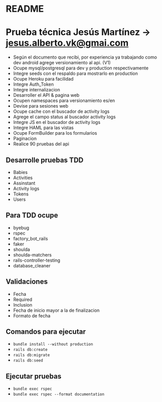 # README

# Prueba técnica Jesús Martínez -> jesus.alberto.vk@gmai.com

* Según el documento que recibi, por experiencia ya trabajando como dev android agrege versionamiento al api. (V1)
* Ocupe mysql/postgresql para dev y production respectivamente
* Integre seeds con el respaldo para mostrarlo en production
* Ocupe Heroku para facilidad
* Integre Auth_Token
* Integre internalizacion
* Desarroller el API & pagina web
* Ocupen namespaces para versionamiento es/en
* Devise para sesiones web
* Ocupe cache con el buscador de activity logs
* Agrege el campo status al buscador activity logs
* Integre JS en el buscador de  activity logs
* Integre HAML para las vistas
* Ocupe FormBuilder para los formularios
* Paginacion
* Realice 90 pruebas del api

## Desarrolle pruebas TDD
  * Babies
  * Activities
  * Assinstant
  * Activity logs
  * Tokens
  * Users
## Para TDD ocupe
* byebug
* rspec
* factory_bot_rails
* faker
* shoulda
* shoulda-matchers
* rails-controller-testing
* database_cleaner
## Validaciones
* Fecha
* Required
* Inclusion
* Fecha de inicio mayor a la de finalizacion
* Formato de fecha
## Comandos para ejecutar
* ``` bundle install --without production ```
* ``` rails db:create ```
* ``` rails db:migrate ```
* ``` rails db:seed ```
## Ejecutar pruebas
* ``` bundle exec rspec ```
* ``` bundle exec rspec --format documentation ```